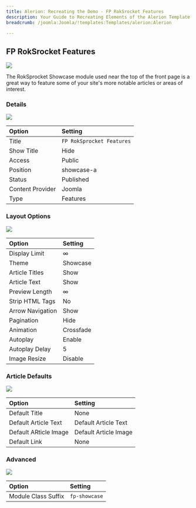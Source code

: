 ```yaml
---
title: Alerion: Recreating the Demo - FP RokSrocket Features
description: Your Guide to Recreating Elements of the Alerion Template for Joomla
breadcrumb: /joomla:Joomla/!templates:Templates/alerion:Alerion

---
```


FP RokSrocket Features
-----

![][demo]

The RokSprocket Showcase module used near the top of the front page is a great way to feature some of your site's more notable articles or areas of interest.

### Details

![][demo2]

| Option           | Setting                    |
|:-----------------|:---------------------------|
| Title            | `FP RokSprocket Features`  |
| Show Title       | Hide                       |
| Access           | Public                     |
| Position         | showcase-a                 |
| Status           | Published                  |
| Content Provider | Joomla                     |
| Type             | Features                   |

### Layout Options

![][demo3]

| Option | Setting |
|:------|:-------|
| Display Limit     | ∞         |
| Theme             | Showcase  |
| Article Titles    | Show      |
| Article Text      | Show      |
| Preview Length    | ∞         |
| Strip HTML Tags   | No        |
| Arrow Navigation  | Show      |
| Pagination        | Hide      |
| Animation         | Crossfade |
| Autoplay          | Enable    |
| Autoplay Delay    | 5         |
| Image Resize      | Disable   |

### Article Defaults

![][demo4]

| Option                | Setting               |  
| :-------------------- | :-------------------- |  
| Default Title         | None                  |  
| Default Article Text  | Default Article Text  |  
| Default ARticle Image | Default Article Image |  
| Default Link          | None                  |  


### Advanced

![][demo5]

| Option              | Setting       |  
| :------------------ | :------------ |  
| Module Class Suffix | `fp-showcase` |  

[demo]: assets/demo_2.jpeg
[demo2]: assets/features_1.jpeg
[demo3]: assets/features_2.jpeg
[demo4]: assets/features_3.jpeg
[demo5]: assets/features_4.jpeg
